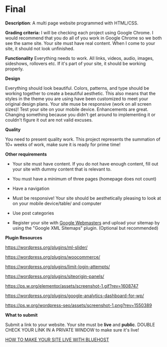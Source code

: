 # Final 
**Description**: A multi page website programmed with HTML/CSS.

**Grading criteria:**
I will be checking each project using Google Chrome. I would recommend that you do all of you work in Google Chrome so we both see the same site. Your site must have real content. When I come to your site, it should not look unfinished. 



**Functionality**
Everything needs to work. All links, videos, audio, images, sideshows, rollovers etc. If it's part of your site, it should be working properly.



**Design**

Everything should look beautiful. Colors, patterns, and type should be working together to create a beautiful aesthetic. This also means that the styles in the theme you are using have been customized to meet your original design plans. Your site muse be responsive (work on all screen sizes)! Test your site on your mobile device. Enhancements are great. Changing something because you didn't get around to implementing it or couldn't figure it out are not valid excuses.



**Quality**

You need to present quality work. This project represents the summation of 10+ weeks of work, make sure it is ready for prime time!



**Other requirements**
- Your site must have content. If you do not have enough content, fill out your site with dummy content that is relevant to.



- You must have  a minimum of three pages (homepage does not count)
- Have a navigation 
- Must be responsive! Your site should be aesthetically pleasing to look at on your mobile device/table/ and computer
- Use post categories
- Register your site with [Google Webmasters](https://www.google.com/webmasters/#?modal_active=none) and upload your sitemap by using the "Google XML Sitemaps" plugin.  (Optional but recommended)

**Plugin Resources**

https://wordpress.org/plugins/ml-slider/

https://wordpress.org/plugins/woocommerce/

https://wordpress.org/plugins/limit-login-attempts/

https://wordpress.org/plugins/siteorigin-panels/

https://ps.w.org/elementor/assets/screenshot-1.gif?rev=1608747

https://wordpress.org/plugins/google-analytics-dashboard-for-wp/

https://ps.w.org/wordpress-seo/assets/screenshot-1.png?rev=1550389



**What to submit**

Submit a link to your website. Your site must be **live** and **public**. DOUBLE CHECK YOUR LINK IN A PRIVATE WINDOW to make sure it's live! 

[HOW TO MAKE YOUR SITE LIVE WITH BLUEHOST](https://d.pr/nXB1OH)